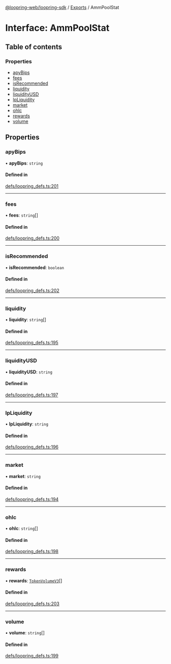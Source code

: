 [@loopring-web/loopring-sdk](../README.md) / [Exports](../modules.md) / AmmPoolStat

# Interface: AmmPoolStat

## Table of contents

### Properties

- [apyBips](AmmPoolStat.md#apybips)
- [fees](AmmPoolStat.md#fees)
- [isRecommended](AmmPoolStat.md#isrecommended)
- [liquidity](AmmPoolStat.md#liquidity)
- [liquidityUSD](AmmPoolStat.md#liquidityusd)
- [lpLiquidity](AmmPoolStat.md#lpliquidity)
- [market](AmmPoolStat.md#market)
- [ohlc](AmmPoolStat.md#ohlc)
- [rewards](AmmPoolStat.md#rewards)
- [volume](AmmPoolStat.md#volume)

## Properties

### apyBips

• **apyBips**: `string`

#### Defined in

[defs/loopring_defs.ts:201](https://github.com/Loopring/loopring_sdk/blob/29b8a2c/src/defs/loopring_defs.ts#L201)

___

### fees

• **fees**: `string`[]

#### Defined in

[defs/loopring_defs.ts:200](https://github.com/Loopring/loopring_sdk/blob/29b8a2c/src/defs/loopring_defs.ts#L200)

___

### isRecommended

• **isRecommended**: `boolean`

#### Defined in

[defs/loopring_defs.ts:202](https://github.com/Loopring/loopring_sdk/blob/29b8a2c/src/defs/loopring_defs.ts#L202)

___

### liquidity

• **liquidity**: `string`[]

#### Defined in

[defs/loopring_defs.ts:195](https://github.com/Loopring/loopring_sdk/blob/29b8a2c/src/defs/loopring_defs.ts#L195)

___

### liquidityUSD

• **liquidityUSD**: `string`

#### Defined in

[defs/loopring_defs.ts:197](https://github.com/Loopring/loopring_sdk/blob/29b8a2c/src/defs/loopring_defs.ts#L197)

___

### lpLiquidity

• **lpLiquidity**: `string`

#### Defined in

[defs/loopring_defs.ts:196](https://github.com/Loopring/loopring_sdk/blob/29b8a2c/src/defs/loopring_defs.ts#L196)

___

### market

• **market**: `string`

#### Defined in

[defs/loopring_defs.ts:194](https://github.com/Loopring/loopring_sdk/blob/29b8a2c/src/defs/loopring_defs.ts#L194)

___

### ohlc

• **ohlc**: `string`[]

#### Defined in

[defs/loopring_defs.ts:198](https://github.com/Loopring/loopring_sdk/blob/29b8a2c/src/defs/loopring_defs.ts#L198)

___

### rewards

• **rewards**: [`TokenVolumeV3`](TokenVolumeV3.md)[]

#### Defined in

[defs/loopring_defs.ts:203](https://github.com/Loopring/loopring_sdk/blob/29b8a2c/src/defs/loopring_defs.ts#L203)

___

### volume

• **volume**: `string`[]

#### Defined in

[defs/loopring_defs.ts:199](https://github.com/Loopring/loopring_sdk/blob/29b8a2c/src/defs/loopring_defs.ts#L199)
